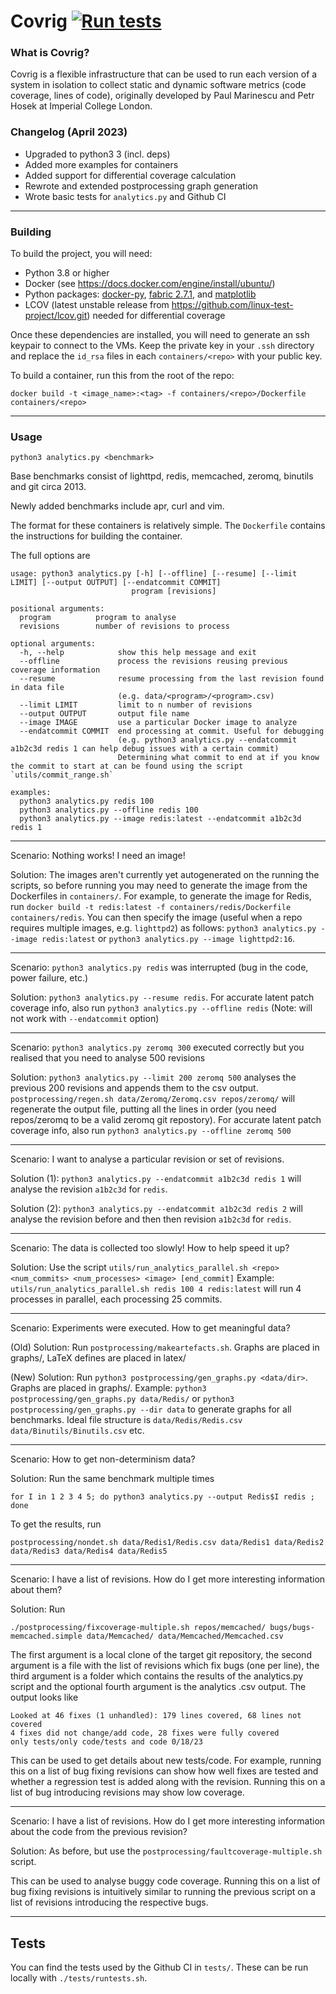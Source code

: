 # Covrig [![Run tests](https://github.com/tomfbailey/covrig/actions/workflows/main.yml/badge.svg)](https://github.com/tomfbailey/covrig/actions/workflows/main.yml)
    


### What is Covrig?

Covrig is a flexible infrastructure that can be used to run each version of a system in isolation to collect static and dynamic software metrics (code coverage, lines of code), originally developed by Paul Marinescu and Petr Hosek at Imperial College London.

### Changelog (April 2023)
- Upgraded to python3 3 (incl. deps)
- Added more examples for containers
- Added support for differential coverage calculation
- Rewrote and extended postprocessing graph generation
- Wrote basic tests for `analytics.py` and Github CI
-----
### Building
To build the project, you will need:
- Python 3.8 or higher
- Docker (see https://docs.docker.com/engine/install/ubuntu/)
- Python packages: [docker-py](https://pypi.org/project/docker-py/), [fabric 2.7.1](https://pypi.org/project/fabric/2.7.1/), and [matplotlib](https://pypi.org/project/matplotlib/)
- LCOV (latest unstable release from https://github.com/linux-test-project/lcov.git) needed for differential coverage

Once these dependencies are installed, you will need to generate an ssh keypair to connect to the VMs.
Keep the private key in your `.ssh` directory and replace the `id_rsa` files in each `containers/<repo>` with your public key.

To build a container, run this from the root of the repo:
```
docker build -t <image_name>:<tag> -f containers/<repo>/Dockerfile containers/<repo>
```

-----
### Usage
```
python3 analytics.py <benchmark>
```

Base benchmarks consist of lighttpd, redis, memcached, zeromq, binutils and git circa 2013.

Newly added benchmarks include apr, curl and vim.

The format for these containers is relatively simple. The `Dockerfile` contains the instructions for building the container.

The full options are

```
usage: python3 analytics.py [-h] [--offline] [--resume] [--limit LIMIT] [--output OUTPUT] [--endatcommit COMMIT]
                           program [revisions]

positional arguments:
  program          program to analyse
  revisions        number of revisions to process

optional arguments:
  -h, --help            show this help message and exit
  --offline             process the revisions reusing previous coverage information
  --resume              resume processing from the last revision found in data file
                        (e.g. data/<program>/<program>.csv)
  --limit LIMIT         limit to n number of revisions
  --output OUTPUT       output file name
  --image IMAGE         use a particular Docker image to analyze
  --endatcommit COMMIT  end processing at commit. Useful for debugging
                        (e.g. python3 analytics.py --endatcommit a1b2c3d redis 1 can help debug issues with a certain commit)
                        Determining what commit to end at if you know the commit to start at can be found using the script `utils/commit_range.sh`          

examples:
  python3 analytics.py redis 100
  python3 analytics.py --offline redis 100
  python3 analytics.py --image redis:latest --endatcommit a1b2c3d redis 1
```

---

Scenario: Nothing works! I need an image!

Solution: The images aren't currently yet autogenerated on the running the scripts, so before running you may need to generate the image from the Dockerfiles in `containers/`.
For example, to generate the image for Redis, run `docker build -t redis:latest -f containers/redis/Dockerfile containers/redis`.
You can then specify the image (useful when a repo requires multiple images, e.g. `lighttpd2`) as follows:
`python3 analytics.py --image redis:latest` or `python3 analytics.py --image lighttpd2:16`.

---

Scenario: `python3 analytics.py redis` was interrupted (bug in the code, power failure, etc.)

Solution: `python3 analytics.py --resume redis`. For accurate latent patch coverage info, also run `python3 analytics.py --offline redis`
(Note: will not work with `--endatcommit` option)

---

Scenario: `python3 analytics.py zeromq 300` executed correctly but you realised that you need to analyse 500 revisions

Solution: `python3 analytics.py --limit 200 zeromq 500` analyses the previous 200 revisions and appends them to the csv output. `postprocessing/regen.sh data/Zeromq/Zeromq.csv repos/zeromq/` will regenerate the output file, putting all the lines in order (you need repos/zeromq to be a valid zeromq git repostory). For accurate latent patch coverage info, also run `python3 analytics.py --offline zeromq 500`

---

Scenario: I want to analyse a particular revision or set of revisions.

Solution (1): `python3 analytics.py --endatcommit a1b2c3d redis 1` will analyse the revision `a1b2c3d` for `redis`.

Solution (2): `python3 analytics.py --endatcommit a1b2c3d redis 2` will analyse the revision before and then then revision `a1b2c3d` for `redis`. 

---

Scenario: The data is collected too slowly! How to help speed it up?

Solution: Use the script `utils/run_analytics_parallel.sh <repo> <num_commits> <num_processes> <image> [end_commit]`
Example: `utils/run_analytics_parallel.sh redis 100 4 redis:latest` will run 4 processes in parallel, each processing 25 commits.



---

Scenario: Experiments were executed. How to get meaningful data?

(Old) Solution: Run `postprocessing/makeartefacts.sh`. Graphs are placed in graphs/, LaTeX defines are placed in latex/

(New) Solution: Run `python3 postprocessing/gen_graphs.py <data/dir>`. Graphs are placed in graphs/.
                Example: `python3 postprocessing/gen_graphs.py data/Redis/` or 
                            `python3 postprocessing/gen_graphs.py --dir data` to generate graphs for all benchmarks.
                        Ideal file structure is `data/Redis/Redis.csv` `data/Binutils/Binutils.csv` etc.

---

Scenario: How to get non-determinism data?

Solution: Run the same benchmark multiple times
```
for I in 1 2 3 4 5; do python3 analytics.py --output Redis$I redis ; done
```

To get the results, run
```
postprocessing/nondet.sh data/Redis1/Redis.csv data/Redis1 data/Redis2 data/Redis3 data/Redis4 data/Redis5
```

---

Scenario: I have a list of revisions. How do I get more interesting information about them?

Solution:  Run
```
./postprocessing/fixcoverage-multiple.sh repos/memcached/ bugs/bugs-memcached.simple data/Memcached/ data/Memcached/Memcached.csv
```
The first argument is a local clone of the target git repository, the second argument is a file with the list of revisions which fix bugs (one per line), the third argument is a folder which contains the results of the analytics.py script and the optional fourth argument is the analytics .csv output.
The output looks like
```
Looked at 46 fixes (1 unhandled): 179 lines covered, 68 lines not covered
4 fixes did not change/add code, 28 fixes were fully covered
only tests/only code/tests and code 0/18/23
```
This can be used to get details about new tests/code. For example, running this on a list of bug fixing revisions can show how well fixes are tested and whether a regression test is added along with the revision. Running this on a list of bug introducing revisions may show low coverage.

---

Scenario: I have a list of revisions. How do I get more interesting information about the code from the previous revision?

Solution: As before, but use the `postprocessing/faultcoverage-multiple.sh` script.

This can be used to analyse buggy code coverage. Running this on a list of bug fixing revisions is intuitively similar to running the previous script on a list of revisions introducing the respective bugs.

---
Tests
---
You can find the tests used by the Github CI in `tests/`. These can be run locally with `./tests/runtests.sh`.

